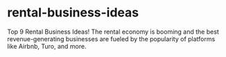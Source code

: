 # rental-business-ideas
Top 9 Rental Business Ideas! The rental economy is booming and the best revenue-generating businesses are fueled by the popularity of platforms like Airbnb, Turo, and more.  
